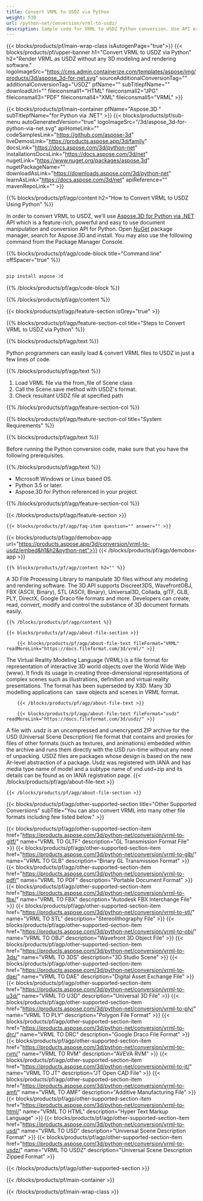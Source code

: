 ```yaml
---
title: Convert VRML to USDZ via Python 
weight: 530
url: /python-net/conversion/vrml-to-usdz/ 
description: Sample code for VRML to USDZ Python conversion. Use API example code for batch VRML files to USDZ conversion within VB.NET, Asp.NET or any .NET based application.
---
```


{{< blocks/products/pf/main-wrap-class isAutogenPage="true">}}
{{< blocks/products/pf/upper-banner h1="Convert VRML to USDZ via Python" h2="Render VRML as USDZ without any 3D modeling and rendering software." logoImageSrc="https://cms.admin.containerize.com/templates/aspose/img/products/3d/aspose_3d-for-net.svg" sourceAdditionalConversionTag="" additionalConversionTag="USDZ" pfName="" subTitlepfName="" downloadUrl="" fileiconsmall1="HTML" fileiconsmall2="JPG" fileiconsmall3="PDF" fileiconsmall4="XML" fileiconsmall5="VRML" >}}

{{< blocks/products/pf/main-container pfName="Aspose.3D " subTitlepfName="for Python via .NET" >}}
{{< blocks/products/pf/sub-menu autoGeneratedVersion="true" logoImageSrc="/3d/aspose_3d-for-python-via-net.svg" apiHomeLink="" codeSamplesLink="https://github.com/aspose-3d" liveDemosLink="https://products.aspose.app/3d/family" docsLink="https://docs.aspose.com/3d/python-net" installationsDocsLink="https://docs.aspose.com/3d/net" nugetLink="https://www.nuget.org/packages/aspose.3d" nugetPackageName="" downloadAsLink="https://downloads.aspose.com/3d/python-net" learnAsLink="https://docs.aspose.com/3d/net" apiReference="" mavenRepoLink="" >}}

{{% blocks/products/pf/agp/content h2="How to Convert VRML to USDZ Using Python" %}}

 In order to convert VRML to USDZ, we’ll use
 [Aspose.3D for Python via .NET](https://products.aspose.com/3d/python-net) 
 API which is a feature-rich, powerful and easy to use document manipulation and conversion API for Python. Open
 [NuGet](https://www.nuget.org/packages/aspose.3d) 
 package manager, search for
 Aspose.3D 
 and install. You may also use the following command from the Package Manager Console.

{{% blocks/products/pf/agp/code-block title="Command line" offSpacer="true" %}}

```cs

pip install aspose-3d

```

{{% /blocks/products/pf/agp/code-block %}}

{{% /blocks/products/pf/agp/content %}}

{{< blocks/products/pf/agp/feature-section isGrey="true" >}}

{{% blocks/products/pf/agp/feature-section-col title="Steps to Convert VRML to USDZ via Python" %}}

{{% blocks/products/pf/agp/text %}}

 Python programmers can easily load & convert VRML files to USDZ in just a few lines of code.

{{% /blocks/products/pf/agp/text %}}

1.  Load VRML file via the from_file of Scene class
1.  Call the Scene.save method with USDZ's format.
1.  Check resultant USDZ file at specified path

{{% /blocks/products/pf/agp/feature-section-col %}}

{{% blocks/products/pf/agp/feature-section-col title="System Requirements" %}}

{{% blocks/products/pf/agp/text %}}

 Before running the Python conversion code, make sure that you have the following prerequisites.

{{% /blocks/products/pf/agp/text %}}

-  Microsoft Windows or Linux based OS.
-  Python 3.5 or later.
-  Aspose.3D for Python referenced in your project.

{{% /blocks/products/pf/agp/feature-section-col %}}

{{< /blocks/products/pf/agp/feature-section >}}

    {{< blocks/products/pf/agp/faq-item question="" answer="" >}}

{{< blocks/products/pf/agp/demobox-app url="https://products.aspose.app/3d/conversion/vrml-to-usdz/embed&h1&h2&python-net">}}
{{< /blocks/products/pf/agp/demobox-app >}}
 
<!-- aboutfile Starts -->


    {{% blocks/products/pf/agp/content h2="" %}}

 A 3D File Processing Library to manipulate 3D files without any modeling and rendering software. The 3D API supports Discreet3DS, WavefrontOBJ, FBX (ASCII, Binary), STL (ASCII, Binary), Universal3D, Collada, glTF, GLB, PLY, DirectX, Google Draco file formats and more. Developers can create, read, convert, modify and control the substance of 3D document formats easily.



    {{% /blocks/products/pf/agp/content %}}

    {{< blocks/products/pf/agp/about-file-section >}}

        {{< blocks/products/pf/agp/about-file-text fileFormat="VRML" readMoreLink="https://docs.fileformat.com/3d/vrml/" >}}
The Virtual Reality Modeling Language (VRML) is a file format for representation of interactive 3D world objects over the World Wide Web (www). It finds its usage in creating three-dimensional representations of complex scenes such as illustrations, definition and virtual reality presentations. The format has been superseded by X3D. Many 3D modelling applications can  save objects and scenes in VRML format.

        {{< /blocks/products/pf/agp/about-file-text >}}

        {{< blocks/products/pf/agp/about-file-text fileFormat="usdz" readMoreLink="https://docs.fileformat.com/3d/usdz/" >}}
A file with .usdz is an uncompressed and unencrypetd ZIP archive for the USD (Universal Scene Description) file format that contains and proxies for files of other formats (such as textures, and animations) embedded within the archive and runs them directly with the USD run-time without any need of unpacking. USDZ files are packages whose design is based on the new Ar-level abstraction of a package. Usdz was registered with IANA and has media type name of model and a subtype name of vnd.usd+zip and its details can be found as on IANA registration page.
        {{< /blocks/products/pf/agp/about-file-text >}}

    {{< /blocks/products/pf/agp/about-file-section >}}



<!-- aboutfile Ends -->

{{< blocks/products/pf/agp/other-supported-section title="Other Supported Conversions" subTitle="You can also convert VRML into many other file formats including few listed below." >}}

{{< blocks/products/pf/agp/other-supported-section-item href="https://products.aspose.com/3d/python-net/conversion/vrml-to-gltf/" name="VRML TO GLTF" description="GL Transmission Format File" >}}
{{< blocks/products/pf/agp/other-supported-section-item href="https://products.aspose.com/3d/python-net/conversion/vrml-to-glb/" name="VRML TO GLB" description="Binary GL Transmission Format" >}}
{{< blocks/products/pf/agp/other-supported-section-item href="https://products.aspose.com/3d/python-net/conversion/vrml-to-pdf/" name="VRML TO PDF" description="Portable Document Format" >}}
{{< blocks/products/pf/agp/other-supported-section-item href="https://products.aspose.com/3d/python-net/conversion/vrml-to-fbx/" name="VRML TO FBX" description="Autodesk FBX Interchange File" >}}
{{< blocks/products/pf/agp/other-supported-section-item href="https://products.aspose.com/3d/python-net/conversion/vrml-to-stl/" name="VRML TO STL" description="Stereolithography File" >}}
{{< blocks/products/pf/agp/other-supported-section-item href="https://products.aspose.com/3d/python-net/conversion/vrml-to-obj/" name="VRML TO OBJ" description="Wavefront 3D Object File" >}}
{{< blocks/products/pf/agp/other-supported-section-item href="https://products.aspose.com/3d/python-net/conversion/vrml-to-3ds/" name="VRML TO 3DS" description="3D Studio Scene" >}}
{{< blocks/products/pf/agp/other-supported-section-item href="https://products.aspose.com/3d/python-net/conversion/vrml-to-dae/" name="VRML TO DAE" description="Digital Asset Exchange File" >}}
{{< blocks/products/pf/agp/other-supported-section-item href="https://products.aspose.com/3d/python-net/conversion/vrml-to-u3d/" name="VRML TO U3D" description="Universal 3D File" >}}
{{< blocks/products/pf/agp/other-supported-section-item href="https://products.aspose.com/3d/python-net/conversion/vrml-to-ply/" name="VRML TO PLY" description="Polygon File Format" >}}
{{< blocks/products/pf/agp/other-supported-section-item href="https://products.aspose.com/3d/python-net/conversion/vrml-to-drc/" name="VRML TO DRC" description="Google Draco File Format" >}}
{{< blocks/products/pf/agp/other-supported-section-item href="https://products.aspose.com/3d/python-net/conversion/vrml-to-rvm/" name="VRML TO RVM" description="AVEVA RVM" >}}
{{< blocks/products/pf/agp/other-supported-section-item href="https://products.aspose.com/3d/python-net/conversion/vrml-to-jt/" name="VRML TO JT" description="JT Open CAD File" >}}
{{< blocks/products/pf/agp/other-supported-section-item href="https://products.aspose.com/3d/python-net/conversion/vrml-to-amf/" name="VRML TO AMF" description="Additive Manufacturing File" >}}
{{< blocks/products/pf/agp/other-supported-section-item href="https://products.aspose.com/3d/python-net/conversion/vrml-to-html/" name="VRML TO HTML" description="Hyper Text Markup Language" >}}
{{< blocks/products/pf/agp/other-supported-section-item href="https://products.aspose.com/3d/python-net/conversion/vrml-to-usd/" name="VRML TO USD" description="Universal Scene Description Format" >}}
{{< blocks/products/pf/agp/other-supported-section-item href="https://products.aspose.com/3d/python-net/conversion/vrml-to-usdz/" name="VRML TO USDZ" description="Universal Scene Description Zipped Format" >}}

{{< /blocks/products/pf/agp/other-supported-section >}}

{{< /blocks/products/pf/main-container >}}
    
{{< /blocks/products/pf/main-wrap-class >}}

